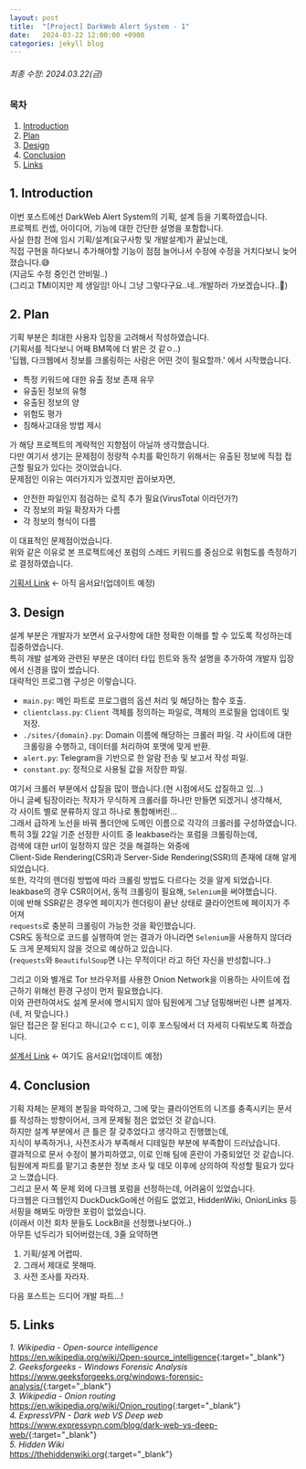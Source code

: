 ```yaml
---
layout: post
title:  "[Project] DarkWeb Alert System - 1"
date:   2024-03-22 12:00:00 +0900
categories: jekyll blog
---
```


###### 최종 수정: 2024.03.22(금)

### 목차
1. [Introduction](#1-introduction)
2. [Plan](#2-plan)
3. [Design](#3-design)
4. [Conclusion](#4-conclusion)
5. [Links](#5-links)


## 1. Introduction
이번 포스트에선 DarkWeb Alert System의 기획, 설계 등을 기록하였습니다.  
프로젝트 컨셉, 아이디어, 기능에 대한 간단한 설명을 포함합니다.  
사실 한참 전에 임시 기획/설계(요구사항 및 개발설계)가 끝났는데,  
직접 구현을 하다보니 추가해야할 기능이 점점 늘어나서 수정에 수정을 거치다보니 늦어졌습니다.😅  
(지금도 수정 중인건 안비밀..)  
(그리고 TMI이지만 제 생일임! 아니 그냥 그렇다구요..네..개발하러 가보겠습니다..🥲)


## 2. Plan
기획 부분은 최대한 사용자 입장을 고려해서 작성하였습니다.  
(기획서를 적다보니 어째 BM쪽에 더 밝은 것 같ㅇ..)  
'딥웹, 다크웹에서 정보를 크롤링하는 사람은 어떤 것이 필요할까.' 에서 시작했습니다.

- 특정 키워드에 대한 유출 정보 존재 유무
- 유출된 정보의 유형
- 유출된 정보의 양
- 위험도 평가
- 침해사고대응 방법 제시

가 해당 프로젝트의 계략적인 지향점이 아닐까 생각했습니다.  
다만 여기서 생기는 문제점이 정량적 수치를 확인하기 위해서는 유출된 정보에 직접 접근할 필요가 있다는 것이었습니다.  
문제점인 이유는 여러가지가 있겠지만 꼽아보자면,

- 안전한 파일인지 점검하는 로직 추가 필요(VirusTotal 이라던가?)
- 각 정보의 파일 확장자가 다름
- 각 정보의 형식이 다름

이 대표적인 문제점이었습니다.  
위와 같은 이유로 본 프로젝트에선 포럼의 스레드 키워드를 중심으로 위험도를 측정하기로 결정하였습니다.

[기획서 Link]() <- 아직 음서요!(업데이트 예정)


## 3. Design
설계 부분은 개발자가 보면서 요구사항에 대한 정확한 이해를 할 수 있도록 작성하는데 집중하였습니다.  
특히 개발 설계와 관련된 부분은 데이터 타입 힌트와 동작 설명을 추가하여 개발자 입장에서 신경을 많이 썼습니다.  
대략적인 프로그램 구성은 이렇습니다.

- `main.py`: 메인 파트로 프로그램의 옵션 처리 및 해당하는 함수 호출.
- `clientclass.py`: `Client` 객체를 정의하는 파일로, 객체의 프로필을 업데이트 및 저장.
- `./sites/{domain}.py`: Domain 이름에 해당하는 크롤러 파일. 각 사이트에 대한 크롤링을 수행하고, 데이터를 처리하여 포맷에 맞게 반환.
- `alert.py`: Telegram을 기반으로 한 알람 전송 및 보고서 작성 파일.
- `constant.py`: 정적으로 사용될 값을 저장한 파일.

여기서 크롤러 부분에서 삽질을 많이 했습니다.(현 시점에서도 삽질하고 있...)  
아니 글쎄 팀장이라는 작자가 무식하게 크롤러를 하나만 만들면 되겠거니 생각해서,  
각 사이트 별로 분류하지 않고 하나로 통합해버린...  
그래서 급하게 노선을 바꿔 폴더안에 도메인 이름으로 각각의 크롤러를 구성하였습니다.  
특히 3월 22일 기준 선정한 사이트 중 leakbase라는 포럼을 크롤링하는데,  
검색에 대한 url이 일정하지 않은 것을 해결하는 와중에  
Client-Side Rendering(CSR)과 Server-Side Rendering(SSR)의 존재에 대해 알게 되었습니다.  
또한, 각각의 렌더링 방법에 따라 크롤링 방법도 다르다는 것을 알게 되었습니다.
leakbase의 경우 CSR이어서, 동적 크롤링이 필요해, `Selenium`을 써야했습니다.  
이에 반해 SSR같은 경우엔 페이지가 렌더링이 끝난 상태로 클라이언트에 페이지가 주어져  
`requests`로 충분히 크롤링이 가능한 것을 확인했습니다.  
CSR도 동적으로 코드를 실행하여 얻는 결과가 아니라면 `Selenium`을 사용하지 않더라도 크게 문제되지 않을 것으로 예상하고 있습니다.  
(`requests`와 `BeautifulSoup`면 나는 무적이다! 라고 하던 자신을 반성합니다..)

그리고 이와 별개로 Tor 브라우저를 사용한 Onion Network을 이용하는 사이트에 접근하기 위해선 환경 구성이 먼저 필요했습니다.  
이와 관련하여서도 설계 문서에 명시되지 않아 팀원에게 그냥 덤핑해버린 나쁜 설계자.(네, 저 맞습니다.)  
일단 접근은 잘 된다고 하니(고수 ㄷㄷ), 이후 포스팅에서 더 자세히 다뤄보도록 하겠습니다.

[설계서 Link]() <- 여기도 음서요!(업데이트 예정)


## 4. Conclusion
기획 자체는 문제의 본질을 파악하고, 그에 맞는 클라이언트의 니즈를 충족시키는 문서를 작성하는 방향이어서, 크게 문제될 점은 없었던 것 같습니다.  
하지만 설계 부분에서 큰 틀은 잘 갖추었다고 생각하고 진행했는데,  
지식이 부족하거나, 사전조사가 부족해서 디테일한 부분에 부족함이 드러났습니다.  
결과적으로 문서 수정이 불가피하였고, 이로 인해 팀에 혼란이 가중되었던 것 같습니다.
팀원에게 파트를 맡기고 충분한 정보 조사 및 데모 이후에 상의하여 작성할 필요가 있다고 느꼈습니다.  
그리고 문서 쪽 문제 외에 다크웹 포럼을 선정하는데, 어려움이 있었습니다.  
다크웹은 다크웹인지 DuckDuckGo에선 어림도 없었고, HiddenWiki, OnionLinks 등  
서핑을 해봐도 마땅한 포럼이 없었습니다.  
(이래서 이전 회차 분들도 LockBit을 선정했나보다아..)  
아무튼 넋두리가 되어버렸는데, 3줄 요약하면

1. 기획/설계 어렵따.
2. 그래서 제대로 못해따.
3. 사전 조사를 자라자.

다음 포스트는 드디어 개발 파트...!


## 5. Links
*1. Wikipedia - Open-source intelligence*  
<https://en.wikipedia.org/wiki/Open-source_intelligence>{:target="_blank"}  
*2. Geeksforgeeks - Windows Forensic Analysis*  
<https://www.geeksforgeeks.org/windows-forensic-analysis/>{:target="_blank"}  
*3. Wikipedia - Onion routing*  
<https://en.wikipedia.org/wiki/Onion_routing>{:target="_blank"}  
*4. ExpressVPN - Dark web VS Deep web*  
<https://www.expressvpn.com/blog/dark-web-vs-deep-web/>{:target="_blank"}  
*5. Hidden Wiki*  
<https://thehiddenwiki.org>{:target="_blank"}